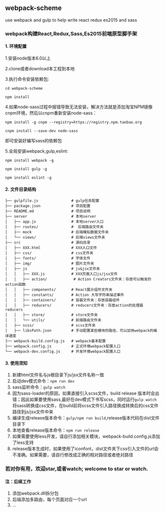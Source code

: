 ## webpack-scheme
use webpack and gulp to help write react redux es2015 and sass

### webpack构建React,Redux,Sass,Es2015前端原型脚手架

#### 1. 环境配置
1.安装node版本6.0以上

2.clone或者download本工程到本地

3.执行命令安装依赖包:

`cd webpack-scheme`

`npm install`

4.如果node-sass过程中报错导致无法安装，解决方法就是添加淘宝NPM镜像cnpm环境，然后以cnpm重新安装node-sass：

`npm install -g cnpm --registry=https://registry.npm.taobao.org`

`cnpm install --save-dev node-sass`

即可安装好编写sass的依赖包

5.全局安装webpack,gulp,eslint:

`npm install webpack -g`

`npm install gulp -g`

`npm install eslint -g`


#### 2. 文件目录结构

```
├── gulpfile.js               # gulp任务配置
├── package.json              # 项目配置
├── README.md                 # 项目说明
├── server                    # 本地server
│   ├── app.js                # 本地server入口
│   ├── routes/               #	 后端路由文件夹
│   ├── mock                  # 后端模拟数据文件夹
│   └── views/                # 后端views文件夹
├── src                       # 源码目录
│   ├── XXX.html              # XXX入口文件
│   ├── css/                  # css文件夹
│   ├── fonts/                # 字体文件
│   ├── img/                  # 图片文件夹
│   ├── js                    # js&jsx文件夹
│   │   ├── XXX.js            # XXX页面入口js/jsx文件
│   │   ├── action/			   # Action Creators文件夹：存放可以触发的action函数
│   │   ├── components/       # React展示组件文件夹
│   │   ├── constants/        # Action 大写字符串描述事件
│   │   ├── containers/       # 容器文件夹：存放容器组件
│   │   ├── reducers/         # reducers文件夹：存放action的处理器reducers
│   │   ├── store/            # store文件夹
│   │   └── utils/            # 前端路由文件夹
│   ├── scss/                 # scss文件夹
│   ├── libsPath.json         # 手动配置某些模块的路径，可以加快webpack的编译速度
├── webpack-build.config.js   # webpack基本配置
├── webpack.config.js         # 正式环境webpack配置入口
└── webpack-dev.config.js     # 开发环境webpack配置入口
```

#### 3. 使用须知
1. 新建html文件名与js根目录下js/jsx文件名称一致
2. 启动dev模式命令：`npm run dev`
3. sass监听命令：`gulp watch`
4. 因为sass-loader的原因，如果直接引入scss文件，build release 版本时会出错；因此如果要使用sass,最好在dev模式下书写scss，同时运行`gulp watch`将sass转换成css文件，在build前将scss文件引入路径换成转换后的css文件路径到js/jsx文件中来
5. 编译生成release版本命令：`gulp/npm run build`,release版本代码在dist文件目录下
6. 本地查看release版本命令：`npm run release`
7. 如果需要使用less开发，请自行添加相关模块，webpack-build.config.js添加了less支持
8. release版本生成时，如果使用了iconfont，dist文件夹下css引入文件的url会不准确。如果需要，请自行修改成正确的相对路径或者绝对路径


### 若对你有用，欢迎star,或者watch;  welcome to star or watch.



#### 注：后续工作
1. 添加webpack.dll拆分包
2. 后端添加多路由，每个页面对应一个url
3. ...








































